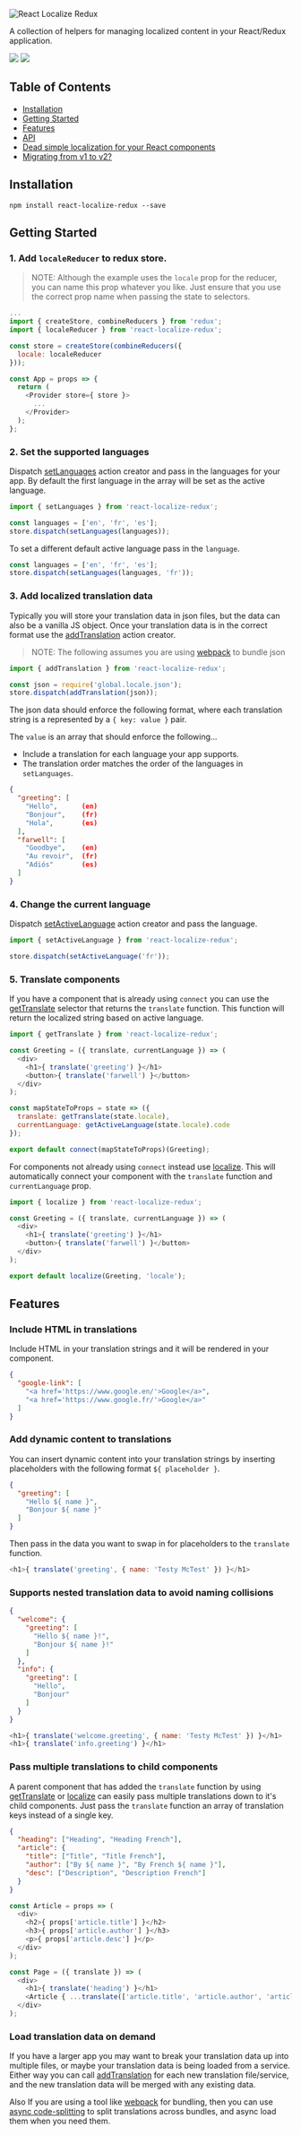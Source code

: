 ![React Localize Redux](https://cdn-images-1.medium.com/max/600/1*3Hg5LMvLmWCmEg-ICeUtjg.png)

A collection of helpers for managing localized content in your React/Redux application. 

<p>
  <a href="https://www.npmjs.com/package/react-localize-redux"><img src="https://img.shields.io/npm/dm/react-localize-redux.svg?style=flat-square"></a>
  <a href="https://travis-ci.org/ryandrewjohnson/react-localize-redux"><img src="https://img.shields.io/travis/ryandrewjohnson/react-localize-redux/master.svg?style=flat-square"></a>
</p>


## Table of Contents

- [Installation](#installation)
- [Getting Started](#getting-started)
- [Features](#features)
- [API](https://ryandrewjohnson.github.io/react-localize-redux/)
- [Dead simple localization for your React components](https://medium.com/@ryandrewjohnson/adding-multi-language-support-to-your-react-redux-app-cf6e64250050)
- [Migrating from v1 to v2?](MIGRATING.md)

## Installation

```
npm install react-localize-redux --save
```

## Getting Started

### 1. Add `localeReducer` to redux store.

> NOTE: Although the example uses the `locale` prop for the reducer, you can name this prop whatever you like. Just ensure that you use the correct prop name when passing the state to selectors.

```javascript
...
import { createStore, combineReducers } from 'redux';
import { localeReducer } from 'react-localize-redux';

const store = createStore(combineReducers({
  locale: localeReducer
}));

const App = props => {
  return (
    <Provider store={ store }>
      ...
    </Provider>
  );
};
```

### 2. Set the supported languages

Dispatch [setLanguages](#setlanguageslanguages-defaultactivelanguage) action creator and pass in the languages for your app. By default the first language in the array will be set as the active language.

```javascript
import { setLanguages } from 'react-localize-redux';

const languages = ['en', 'fr', 'es'];
store.dispatch(setLanguages(languages));
```

To set a different default active language pass in the `language`.

```javascript
const languages = ['en', 'fr', 'es'];
store.dispatch(setLanguages(languages, 'fr'));
```

### 3. Add localized translation data

Typically you will store your translation data in json files, but the data can also be a vanilla JS object. Once your translation data is in the correct format use the [addTranslation](#addtranslationdata) action creator.

> NOTE: The following assumes you are using [webpack](https://webpack.github.io/) to bundle json

```javascript
import { addTranslation } from 'react-localize-redux';

const json = require('global.locale.json');
store.dispatch(addTranslation(json));
```

The json data should enforce the following format, where each translation string is a represented by a `{ key: value }` pair. 

The `value` is an array that should enforce the following...

* Include a translation for each language your app supports.
* The translation order matches the order of the languages in `setLanguages`.

```json
{
  "greeting": [
    "Hello",      (en)
    "Bonjour",    (fr)
    "Hola",       (es)
  ],
  "farwell": [
    "Goodbye",    (en)
    "Au revoir",  (fr)
    "Adiós"       (es)
  ]
}
```

### 4. Change the current language

Dispatch [setActiveLanguage](#setactivelanguagelanguage) action creator and pass the language.

```javascript
import { setActiveLanguage } from 'react-localize-redux';

store.dispatch(setActiveLanguage('fr'));
```

### 5. Translate components

If you have a component that is already using `connect` you can use the [getTranslate](#gettranslatestate) selector that returns the `translate` function. This function will return the localized string based on active language.

```javascript
import { getTranslate } from 'react-localize-redux';

const Greeting = ({ translate, currentLanguage }) => (
  <div>
    <h1>{ translate('greeting') }</h1>
    <button>{ translate('farwell') }</button>
  </div>
);

const mapStateToProps = state => ({
  translate: getTranslate(state.locale),
  currentLanguage: getActiveLanguage(state.locale).code
});

export default connect(mapStateToProps)(Greeting);
```

For components not already using `connect` instead use [localize](#localizecomponent-slice). This will automatically connect your component with the `translate` function and `currentLanguage` prop. 

```javascript
import { localize } from 'react-localize-redux';

const Greeting = ({ translate, currentLanguage }) => (
  <div>
    <h1>{ translate('greeting') }</h1>
    <button>{ translate('farwell') }</button>
  </div>
);

export default localize(Greeting, 'locale');
```

## Features

### Include HTML in translations

Include HTML in your translation strings and it will be rendered in your component.

```json
{
  "google-link": [
    "<a href='https://www.google.en/'>Google</a>",
    "<a href='https://www.google.fr/'>Google</a>"
  ]
}
```

### Add dynamic content to translations

You can insert dynamic content into your translation strings by inserting placeholders with the following format `${ placeholder }`.

```json
{
  "greeting": [
    "Hello ${ name }",
    "Bonjour ${ name }"
  ]
}
```

Then pass in the data you want to swap in for placeholders to the `translate` function.

```javascript
<h1>{ translate('greeting', { name: 'Testy McTest' }) }</h1>
```

### Supports nested translation data to avoid naming collisions

```json
{
  "welcome": {
    "greeting": [
      "Hello ${ name }!",
      "Bonjour ${ name }!"
    ]
  },
  "info": {
    "greeting": [
      "Hello",
      "Bonjour"
    ]
  }
}
```

```javascript
<h1>{ translate('welcome.greeting', { name: 'Testy McTest' }) }</h1>
<h1>{ translate('info.greeting') }</h1>
```

### Pass multiple translations to child components

A parent component that has added the `translate` function by using [getTranslate](#gettranslatestate) or [localize](#localizecomponent-slice) can easily pass multiple translations down to it's child components. Just pass the `translate` function an array of translation keys instead of a single key. 

```json
{
  "heading": ["Heading", "Heading French"],
  "article": {
    "title": ["Title", "Title French"],
    "author": ["By ${ name }", "By French ${ name }"],
    "desc": ["Description", "Description French"]
  }
}
```

```javascript
const Article = props => (
  <div>
    <h2>{ props['article.title'] }</h2>
    <h3>{ props['article.author'] }</h3>
    <p>{ props['article.desc'] }</p>
  </div>
);

const Page = ({ translate }) => (
  <div>
    <h1>{ translate('heading') }</h1>
    <Article { ...translate(['article.title', 'article.author', 'article.desc'], { name: 'Ted' }) } />
  </div>
);
```

### Load translation data on demand

If you have a larger app you may want to break your translation data up into multiple files, or maybe your translation data is being loaded from a service. Either way you can call [addTranslation](#addtranslationdata) for each new translation file/service, and the new translation data will be merged with any existing data.

Also If you are using a tool like [webpack](https://webpack.js.org) for bundling, then you can use [async code-splitting](https://webpack.js.org/guides/code-splitting-async/) to split translations across bundles, and async load them when you need them.
